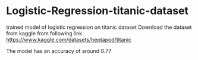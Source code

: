 # Logistic-Regression-titanic-dataset
trained model of  logistic regression on titanic dataset
Download the dataset from kaggle from following link
https://www.kaggle.com/datasets/heptapod/titanic

The model has an accuracy of around 0.77
